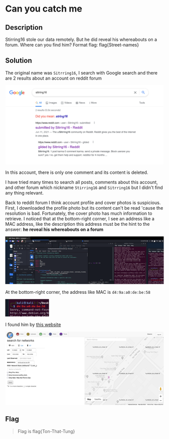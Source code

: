# Can you catch me

## Description

Stirring16 stole our data remotely. But he did reveal his whereabouts on a forum. Where can you find him? Format flag: flag{Street-names}

## Solution

The original name was `Sitrring16`, I search with Google search and there are 2 results about an account on reddit forum

![can-you-catch-me-google](images/can-you-catch-me-google.png)

In this account, there is only one comment and its content is deleted.

I have tried many times to search all posts, comments about this account, and other forum which nickname `Stirring16` and `Sitrring16` but I didn't find any thing relevant. 

Back to reddit forum I think account profile and cover photos is suspicious. First, I downloaded the profile photo but its content can't be read 'cause the resolution is bad. Fortunately, the cover photo has much information to retrieve. I noticed that at the bottom-right corner, I see an address like a MAC address, like the description this address must be the hint to the answer: **he reveal his whereabouts on a forum**

![can-you-catch-me-reddit](images/can-you-catch-me-reddit.png)

At the bottom-right corner, the address like MAC is `d4:9a:a0:de:be:58`

![can-you-catch-me-reddit-address](images/can-you-catch-me-reddit-address.png)

I found him by [this website](https://www.wigle.net/)

![can-you-catch-me-answer](images/can-you-catch-me-answer.png)

## Flag

> Flag is flag{Ton-That-Tung}